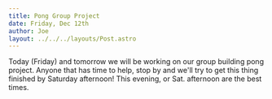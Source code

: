 ```yaml
---
title: Pong Group Project
date: Friday, Dec 12th
author: Joe
layout: ../../../layouts/Post.astro
---
```


Today (Friday) and tomorrow we will be working on our group building pong project.  Anyone that has time to help, stop by and we'll try to get this thing finished by Saturday afternoon! This evening, or Sat. afternoon are the best times.
